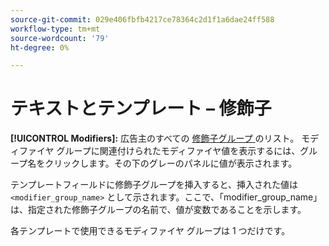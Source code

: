 ```yaml
---
source-git-commit: 029e406fbfb4217ce78364c2d1f1a6dae24ff588
workflow-type: tm+mt
source-wordcount: '79'
ht-degree: 0%

---
```

# テキストとテンプレート – 修飾子

**[!UICONTROL Modifiers]:** 広告主のすべての [ 修飾子グループ ](/help/search-social-commerce/campaign-management/inventory-feeds/modifiers-manage.md) のリスト。 モディファイヤ グループに関連付けられたモディファイヤ値を表示するには、グループ名をクリックします。その下のグレーのパネルに値が表示されます。

テンプレートフィールドに修飾子グループを挿入すると、挿入された値は `<modifier_group_name>` として示されます。ここで、「modifier_group_name」は、指定された修飾子グループの名前で、値が変数であることを示します。

各テンプレートで使用できるモディファイヤ グループは 1 つだけです。
